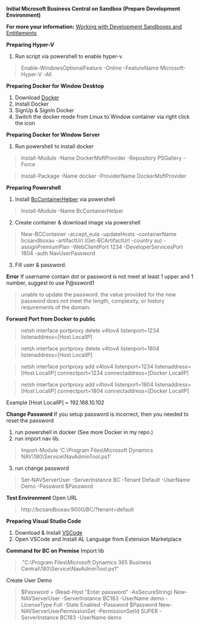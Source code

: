 **Initial Microsoft Business Central on Sandbox (Prepare Development Environment)**

**For more your information:**
[Working with Development Sandboxes and Entitlements](https://docs.microsoft.com/en-us/dynamics365/business-central/dev-itpro/developer/devenv-work-sandbox-entitlements)

**Preparing Hyper-V**
1. Run script via powershell to enable hyper-v
> Enable-WindowsOptionalFeature -Online -FeatureName Microsoft-Hyper-V -All

**Preparing Docker for Window Desktop**
1. Download [Docker](https://www.docker.com/) 
2. Install Docker 
3. SignUp & SignIn Docker 
4. Switch the docker mode from Linux to Window container via right click the icon

**Preparing Docker for Window Server**
1. Run powershell to install docker
> Install-Module -Name DockerMsftProvider -Repository PSGallery -Force

> Install-Package -Name docker -ProviderName DockerMsftProvider

**Preparing Powershell**
1. Install [BcContainerHelper](https://www.powershellgallery.com/packages/BcContainerHelper/) via powershell
> Install-Module -Name BcContainerHelper
2. Create container & download image via powershell
> New-BCContainer -accept_eula -updateHosts -containerName bcsandboxau -artifactUrl (Get-BCArtifactUrl -country au) -assignPremiumPlan -WebClientPort 1234 -DeveloperServicesPort 1804 -auth NavUserPassword
3. Fill user & password. 

**Error**
If username contain dot or password is not meet at least 1 upper and 1 number, suggest to use P@ssword1
> unable to update the password. the value provided for the new password does not meet the length, complexity, or history requirements of the domain.

**Forward Port from Docker to public**
> netsh interface portproxy delete v4tov4 listenport=1234 listenaddress=[Host LocalIP]

> netsh interface portproxy delete v4tov4 listenport=1804 listenaddress=[Host LocalIP]

> netsh interface portproxy add v4tov4 listenport=1234 listenaddress=[Host LocalIP] connectport=1234 connectaddress=[Docker LocalIP]

> netsh interface portproxy add v4tov4 listenport=1804 listenaddress=[Host LocalIP] connectport=1804 connectaddress=[Docker LocalIP]

Example [Host LocalIP] = 192.168.10.102

**Change Password**
If you setup password is incorrect, then you needed to reset the password
1. run powershell in docker (See more Docker in my repo.)
2. run import nav lib.
> Import-Module 'C:\Program Files\Microsoft Dynamics NAV\180\Service\NavAdminTool.ps1'
3. run change password
>  Set-NAVServerUser -ServerInstance BC -Tenant Default -UserName Demo -Password $Password

**Test Environment**
Open URL
> http://bcsandboxau:9000/BC/?tenant=default

**Preparing Visual Studio Code**
1. Download & Install [VSCode](https://code.visualstudio.com/)
2. Open VSCode and Install AL Language from Extension Marketplace







**Command for BC on Premise**
Import lib
>."C:\Program Files\Microsoft Dynamics 365 Business Central\180\Service\NavAdminTool.ps1"

Create User Demo
> $Password = (Read-Host "Enter password" -AsSecureString)
> New-NAVServerUser -ServerInstance BC183 -UserName demo -LicenseType Full -State Enabled -Password $Password
> New-NAVServerUserPermissionSet -PermissionSetId SUPER -ServerInstance BC183 -UserName demo
